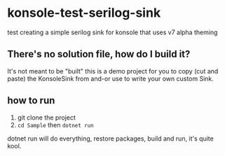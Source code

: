 # konsole-test-serilog-sink

test creating a simple serilog sink for konsole that uses v7 alpha theming

## There's no solution file, how do I build it?

It's not meant to be "built" this is a demo project for you to copy (cut and paste) the KonsoleSink from and-or use to write your own custom Sink.

## how to run

1. git clone the project
2. `cd Sample` then `dotnet run`

dotnet run will do everything, restore packages, build and run, it's quite kool.
